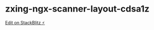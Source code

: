 # zxing-ngx-scanner-layout-cdsa1z

[Edit on StackBlitz ⚡️](https://stackblitz.com/edit/zxing-ngx-scanner-layout-cdsa1z)